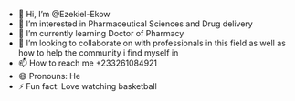 - 👋 Hi, I’m @Ezekiel-Ekow
- 👀 I’m interested in Pharmaceutical Sciences and Drug delivery
- 🌱 I’m currently learning Doctor of Pharmacy 
- 💞️ I’m looking to collaborate on with professionals in this field as well as how to help the community i find myself in
- 📫 How to reach me +233261084921
- 😄 Pronouns: He
- ⚡ Fun fact: Love watching basketball

<!---
Ezekiel-Ekow/Ezekiel-Ekow is a ✨ special ✨ repository because its `README.md` (this file) appears on your GitHub profile.
You can click the Preview link to take a look at your changes.
--->
